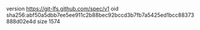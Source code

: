 version https://git-lfs.github.com/spec/v1
oid sha256:abf50a5dbb7ee5ee911c2b88bec92bccd3b7fb7a5425ed1bcc88373888d02e4d
size 1574
